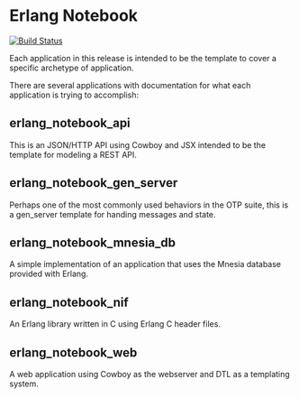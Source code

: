 Erlang Notebook
===============

[![Build Status](https://travis-ci.org/shaneutt/erlang_notebook.svg?branch=master)](https://travis-ci.org/shaneutt/erlang_notebook)

Each application in this release is intended to be the template to cover a specific archetype of application.

There are several applications with documentation for what each application is trying to accomplish:

erlang_notebook_api
---

This is an JSON/HTTP API using Cowboy and JSX intended to be the template for modeling a REST API.

erlang_notebook_gen_server
---

Perhaps one of the most commonly used behaviors in the OTP suite, this is a gen_server template for handing messages and state.

erlang_notebook_mnesia_db
---

A simple implementation of an application that uses the Mnesia database provided with Erlang.

erlang_notebook_nif
---

An Erlang library written in C using Erlang C header files.

erlang_notebook_web
---

A web application using Cowboy as the webserver and DTL as a templating system.
